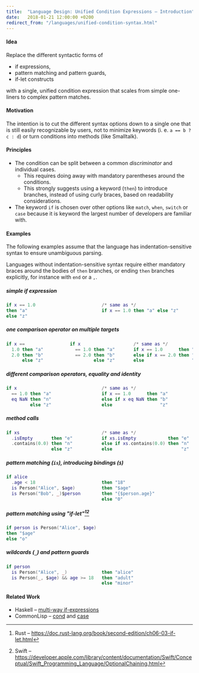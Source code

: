 ```yaml
---
title:  "Language Design: Unified Condition Expressions – Introduction"
date:   2018-01-21 12:00:00 +0200
redirect_from: "/languages/unified-condition-syntax.html"
---
```


#### Idea

Replace the different syntactic forms of

- if expressions,
- pattern matching and pattern guards,
- if-let constructs

with a single, unified condition expression that scales from simple one-liners to complex pattern matches.

#### Motivation

The intention is to cut the different syntax options down to a single one that is still easily recognizable by users,
not to minimize keywords (i. e. `a == b ? c : d`) or turn conditions into methods (like Smalltalk).

#### Principles

- The condition can be split between a common _discriminator_ and individual cases.
  - This requires doing away with mandatory parentheses around the conditions.
  - This strongly suggests using a keyword (`then`) to introduce branches, instead of using curly braces,
    based on readability considerations.
- The keyword `if` is chosen over other options like `match`, `when`, `switch` or `case`
  because it is keyword the largest number of developers are familiar with.

#### Examples

The following examples assume that the language has indentation-sensitive syntax to ensure unambiguous parsing.

Languages without indentation-sensitive syntax require either mandatory braces around the bodies of `then` branches,
or ending `then` branches explicitly, for instance with `end` or a `,`.

##### simple if expression
```lua
if x == 1.0                         /* same as */
then "a"                            if x == 1.0 then "a" else "z"
else "z"
```

##### one comparison operator on multiple targets
```lua
if x ==                 if x                    /* same as */
  1.0 then "a"            == 1.0 then "a"       if x == 1.0      then "a"
  2.0 then "b"            == 2.0 then "b"       else if x == 2.0 then "b"
      else "z"                   else "z"       else                  "z"
```

##### different comparison operators, equality and identity
```lua
if x                                /* same as */
  == 1.0 then "a"                   if x == 1.0      then "a"
  eq NaN then "n"                   else if x eq NaN then "b"
         else "z"                   else                  "z"
```

##### method calls
```lua
if xs                               /* same as */
  .isEmpty       then "e"           if xs.isEmpty            then "e"
  .contains(0.0) then "n"           else if xs.contains(0.0) then "n"      
                 else "z"           else                          "z"
```

##### pattern matching (`is`), introducing bindings (`$`)
```lua
if alice
  .age < 18                         then "18"
  is Person("Alice", $age)          then "$age"
  is Person("Bob", _)$person        then "{$person.age}"
                                    else "0"
```

##### pattern matching using "if-let"[^rust][^swift]
```lua
if person is Person("Alice", $age)
then "$age"
else "o"
```

##### wildcards (`_`) and pattern guards
```lua
if person
  is Person("Alice", _)             then "alice"
  is Person(_, $age) && age >= 18   then "adult"
                                    else "minor"
```

#### Related Work

- Haskell – [multi-way if-expressions](https://downloads.haskell.org/~ghc/latest/docs/html/users_guide/glasgow_exts.html#extension-MultiWayIf)
- CommonLisp – [cond](http://www.lispworks.com/documentation/HyperSpec/Body/m_cond.htm)
  and [case](http://www.lispworks.com/documentation/HyperSpec/Body/m_case_.htm#case)

[^rust]: Rust – https://doc.rust-lang.org/book/second-edition/ch06-03-if-let.html
[^swift]: Swift – https://developer.apple.com/library/content/documentation/Swift/Conceptual/Swift_Programming_Language/OptionalChaining.html
